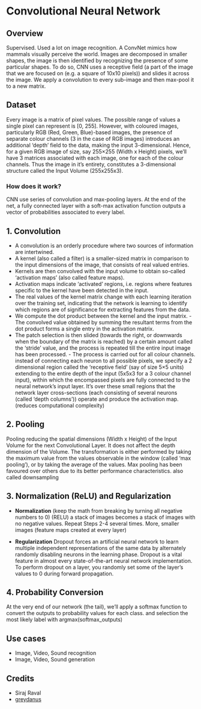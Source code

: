# Convolutional Neural Network

## Overview

Supervised. Used a lot on image recognition. A ConvNet mimics how mammals visually perceive the world. 
Images are decomposed in smaller shapes, the image is then identified by recognizing the presence of some particular shapes. 
To do so, CNN uses a receptive field (a part of the image that we are focused on (e.g. a square of 10x10 pixels)) 
and slides it across the image. We apply a convolution to every sub-image and then max-pool it to a new matrix.

## Dataset 

Every image is a matrix of pixel values.
The possible range of values a single pixel can represent is [0, 255].
However, with coloured images, particularly RGB (Red, Green, Blue)-based images, the presence of separate colour channels (3 in the case of RGB images) introduces an additional ‘depth’ field to the data, making the input 3-dimensional.
Hence, for a given RGB image of size, say 255×255 (Width x Height) pixels, we’ll have 3 matrices associated with each image, one for each of the colour channels.
Thus the image in it’s entirety, constitutes a 3-dimensional structure called the Input Volume (255x255x3).

### How does it work?

CNN use series of convolution and max-pooling layers. At the end of the net, a fully connected layer with a soft-max
activation function outputs a vector of probabilities associated to every label.

## 1. Convolution

* A convolution is an orderly procedure where two sources of information are intertwined.
* A kernel (also called a filter) is a smaller-sized matrix in comparison to the input dimensions of the image, that consists of real valued entries.
* Kernels are then convolved with the input volume to obtain so-called ‘activation maps’ (also called feature maps).
* Activation maps indicate ‘activated’ regions, i.e. regions where features specific to the kernel have been detected in the input.
* The real values of the kernel matrix change with each learning iteration over the training set, indicating that the network is learning to identify which regions are of significance for extracting features from the data.
* We compute the dot product between the kernel and the input matrix. -The convolved value obtained by summing the resultant terms from the dot product forms a single entry in the activation matrix.
* The patch selection is then slided (towards the right, or downwards when the boundary of the matrix is reached) by a certain amount called the ‘stride’ value, and the process is repeated till the entire input image has been processed. - The process is carried out for all colour channels.
instead of connecting each neuron to all possible pixels, we specify a 2 dimensional region called the ‘receptive field’ (say of size 5×5 units) extending to the entire depth of the input (5x5x3 for a 3 colour channel input), within which the encompassed pixels are fully connected to the neural network’s input layer. It’s over these small regions that the network layer cross-sections (each consisting of several neurons (called ‘depth columns’)) operate and produce the activation map. (reduces computational complexity)

## 2. Pooling

Pooling reducing the spatial dimensions (Width x Height) of the Input Volume for the next Convolutional Layer. It does not affect the depth dimension of the Volume.
The transformation is either performed by taking the maximum value from the values observable in the window (called ‘max pooling’), or by taking the average of the values. Max pooling has been favoured over others due to its better performance characteristics.
also called downsampling

## 3. Normalization (ReLU) and Regularization
 
* **Normalization** (keep the math from breaking by turning all negative numbers to 0) (RELU) a stack of images becomes a stack of images with no negative values.
Repeat Steps 2-4 several times. More, smaller images (feature maps created at every layer)

* **Regularization**
Dropout forces an artificial neural network to learn multiple independent representations of the same data by alternately randomly disabling neurons in the learning phase.
Dropout is a vital feature in almost every state-of-the-art neural network implementation.
To perform dropout on a layer, you randomly set some of the layer’s values to 0 during forward propagation.

## 4. Probability Conversion
At the very end of our network (the tail), we’ll apply a softmax function to convert the outputs to probability values for each class.
and selection the most likely label with argmax(softmax_outputs)

## Use cases

* Image, Video, Sound recognition
* Image, Video, Sound generation

## Credits

* Siraj Raval
* [greydanus](https://github.com/greydanus/pythonic_ocr)
